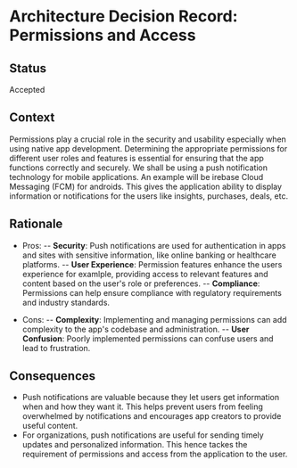 # Architecture Decision Record: Permissions and Access
## Status
Accepted
## Context
Permissions play a crucial role in the security and usability especially when using native app development. Determining the appropriate permissions for different user roles and features is essential for ensuring that the app functions correctly and securely. We shall be using a push notification technology for mobile applications. An example will be irebase Cloud Messaging (FCM) for androids. This gives the application ability to display information or notifications for the users like insights, purchases, deals, etc.
## Rationale
- Pros:
-- **Security**: Push notifications are used for authentication in apps and sites with sensitive information, like online banking or healthcare platforms.
-- **User Experience**: Permission features enhance the users experience for examlple, providing access to relevant features and content based on the user's role or preferences.
-- **Compliance**: Permissions can help ensure compliance with regulatory requirements and industry standards.

- Cons:
-- **Complexity**: Implementing and managing permissions can add complexity to the app's codebase and administration.
-- **User Confusion**: Poorly implemented permissions can confuse users and lead to frustration.


## Consequences

- Push notifications are valuable because they let users get information when and how they want it. This helps prevent users from feeling overwhelmed by notifications and encourages app creators to provide useful content. 
- For organizations, push notifications are useful for sending timely updates and personalized information. This hence tackes the requirement of permissions and access from the application to the user.
